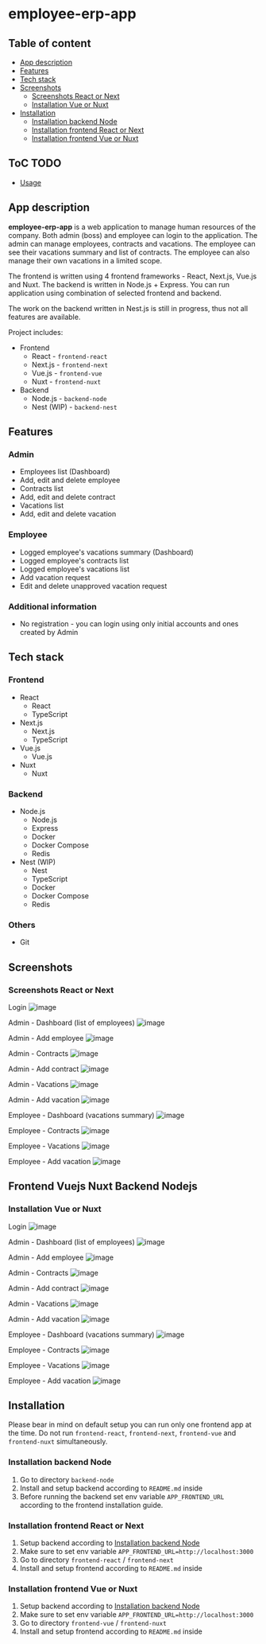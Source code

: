 # employee-erp-app

## Table of content

- [App description](#app-description)
- [Features](#features)
- [Tech stack](#tech-stack)
- [Screenshots](#screenshots)
  - [Screenshots React or Next](#screenshots-react-or-next)
  - [Installation Vue or Nuxt](#screenshots-vue-or-nuxt)
- [Installation](#installation)
  - [Installation backend Node](#installation-backend-node)
  - [Installation frontend React or Next](#installation-frontend-react-or-next)
  - [Installation frontend Vue or Nuxt](#installation-frontend-vue-or-nuxt)

## ToC TODO

- [Usage](#usage)

## App description

**employee-erp-app** is a web application to manage human resources of the company. Both admin (boss) and employee can login to the application. The admin can manage employees, contracts and vacations. The employee can see their vacations summary and list of contracts. The employee can also manage their own vacations in a limited scope.

The frontend is written using 4 frontend frameworks - React, Next.js, Vue.js and Nuxt. The backend is written in Node.js + Express. You can run application using combination of selected frontend and backend.

The work on the backend written in Nest.js is still in progress, thus not all features are available.

Project includes:

- Frontend
  - React - `frontend-react`
  - Next.js - `frontend-next`
  - Vue.js - `frontend-vue`
  - Nuxt - `frontend-nuxt`
- Backend
  - Node.js - `backend-node`
  - Nest (WIP) - `backend-nest`

## Features

### Admin

- Employees list (Dashboard)
- Add, edit and delete employee
- Contracts list
- Add, edit and delete contract
- Vacations list
- Add, edit and delete vacation

### Employee

- Logged employee's vacations summary (Dashboard)
- Logged employee's contracts list
- Logged employee's vacations list
- Add vacation request
- Edit and delete unapproved vacation request

### Additional information

- No registration - you can login using only initial accounts and ones created by Admin

## Tech stack

### Frontend

- React
  - React
  - TypeScript
- Next.js
  - Next.js
  - TypeScript
- Vue.js
  - Vue.js
- Nuxt
  - Nuxt

### Backend

- Node.js
  - Node.js
  - Express
  - Docker
  - Docker Compose
  - Redis
- Nest (WIP)
  - Nest
  - TypeScript
  - Docker
  - Docker Compose
  - Redis

### Others

- Git

## Screenshots

### Screenshots React or Next

Login
![image](screenshots/react/react-login.png)

Admin - Dashboard (list of employees)
![image](screenshots/react/react-admin-dashboard.png)

Admin - Add employee
![image](screenshots/react/react-admin-add-employee.png)

Admin - Contracts
![image](screenshots/react/react-admin-contracts.png)

Admin - Add contract
![image](screenshots/react/react-admin-add-contract.png)

Admin - Vacations
![image](screenshots/react/react-admin-vacations.png)

Admin - Add vacation
![image](screenshots/react/react-admin-add-vacation.png)

Employee - Dashboard (vacations summary)
![image](screenshots/react/react-employee-dashboard.png)

Employee - Contracts
![image](screenshots/react/react-employee-contracts.png)

Employee - Vacations
![image](screenshots/react/react-employee-vacations.png)

Employee - Add vacation
![image](screenshots/react/react-employee-add-vacation.png)

## Frontend Vuejs Nuxt Backend Nodejs

### Installation Vue or Nuxt

Login
![image](screenshots/vue/vue-login.png)

Admin - Dashboard (list of employees)
![image](screenshots/vue/vue-admin-dashboard.png)

Admin - Add employee
![image](screenshots/vue/vue-admin-add-employee.png)

Admin - Contracts
![image](screenshots/vue/vue-admin-contracts.png)

Admin - Add contract
![image](screenshots/vue/vue-admin-add-contract.png)

Admin - Vacations
![image](screenshots/vue/vue-admin-vacations.png)

Admin - Add vacation
![image](screenshots/vue/vue-admin-add-vacation.png)

Employee - Dashboard (vacations summary)
![image](screenshots/vue/vue-employee-dashboard.png)

Employee - Contracts
![image](screenshots/vue/vue-employee-contracts.png)

Employee - Vacations
![image](screenshots/vue/vue-employee-vacations.png)

Employee - Add vacation
![image](screenshots/vue/vue-employee-add-vacation.png)

## Installation

Please bear in mind on default setup you can run only one frontend app at the time. Do not run `frontend-react`, `frontend-next`, `frontend-vue` and `frontend-nuxt` simultaneously.

### Installation backend Node

1. Go to directory `backend-node`
2. Install and setup backend according to `README.md` inside
3. Before running the backend set env variable `APP_FRONTEND_URL` according to the frontend installation guide.

### Installation frontend React or Next

1. Setup backend according to [Installation backend Node](#installation-backend-node)
2. Make sure to set env variable `APP_FRONTEND_URL=http://localhost:3000`
3. Go to directory `frontend-react` / `frontend-next`
4. Install and setup frontend according to `README.md` inside

### Installation frontend Vue or Nuxt

1. Setup backend according to [Installation backend Node](#installation-backend-node)
2. Make sure to set env variable `APP_FRONTEND_URL=http://localhost:3000`
3. Go to directory `frontend-vue` / `frontend-nuxt`
4. Install and setup frontend according to `README.md` inside
